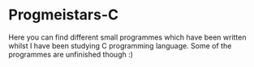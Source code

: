 # Progmeistars-C
Here you can find different small programmes which have been written whilst I have been studying C programming language. Some of the programmes are unfinished though :)
